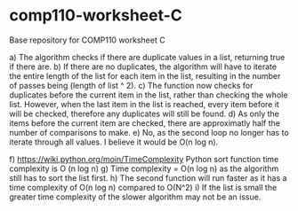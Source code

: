 # comp110-worksheet-C
Base repository for COMP110 worksheet C

a) The algorithm checks if there are duplicate values in a list, returning true if there are.
b) If there are no duplicates, the algorithm will have to iterate the entire length of the list for each item in the list, resulting in the number of passes being (length of list ^ 2). 
c) The function now checks for duplicates before the current item in the list, rather than checking the whole list. However, when the last item in the list is reached, every item before it will be checked, therefore any duplicates will still be found.
d) As only the items before the current item are checked, there are approximatly half the number of comparisons to make.
e) No, as the second loop no longer has to iterate through all values. I believe it would be O(n log n).

f) https://wiki.python.org/moin/TimeComplexity Python sort function time complexity is O (n log n)
g) Time complexity = O(n log n) as the algorithm still has to sort the list first.
h) The second function will run faster as it has a time complexity of O(n log n) compared to O(N^2)
i) If the list is small the greater time complexity of the slower algorithm may not be an issue.
